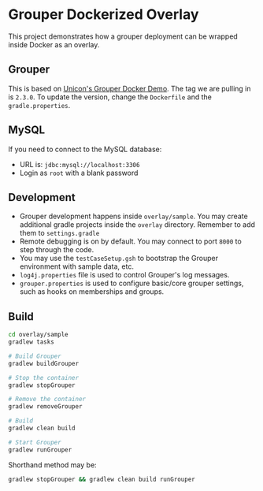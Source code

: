 # Grouper Dockerized Overlay

This project demonstrates how a grouper deployment can be wrapped inside Docker as an overlay.

## Grouper

This is based on [Unicon's Grouper Docker Demo](https://hub.docker.com/r/unicon/grouper-demo/tags/). 
The tag we are pulling in is `2.3.0`. To update the version, change the `Dockerfile` and the `gradle.properties`.

## MySQL

If you need to connect to the MySQL database:

- URL is: `jdbc:mysql://localhost:3306`
- Login as `root` with a blank password

## Development

- Grouper development happens inside `overlay/sample`. You may create additional gradle projects inside the `overlay` directory. Remember
 to add them to `settings.gradle`
- Remote debugging is on by default. You may connect to port `8000` to step through the code.
- You may use the `testCaseSetup.gsh` to bootstrap the Grouper environment with sample data, etc.
- `log4j.properties` file is used to control Grouper's log messages.
- `grouper.properties` is used to configure basic/core grouper settings, such as hooks on memberships and groups.

## Build

```bash
cd overlay/sample
gradlew tasks

# Build Grouper
gradlew buildGrouper

# Stop the container
gradlew stopGrouper

# Remove the container
gradlew removeGrouper

# Build 
gradlew clean build

# Start Grouper
gradlew runGrouper
```

Shorthand method may be:

```bash
gradlew stopGrouper && gradlew clean build runGrouper
```
